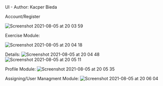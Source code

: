 
UI - Author: Kacper Bieda

Account/Register

![Screenshot 2021-08-05 at 20 03 59](https://user-images.githubusercontent.com/37672365/128399209-c70a355c-d210-440b-9763-553c2e610a28.png)



Exercise Module:

![Screenshot 2021-08-05 at 20 04 18](https://user-images.githubusercontent.com/37672365/128399250-85227373-ad80-43cd-bf70-49c5ebb3f4d6.png)


Details:
![Screenshot 2021-08-05 at 20 04 48](https://user-images.githubusercontent.com/37672365/128399324-c7c971f0-bd8e-490a-9865-0f52d3bedab3.png)
![Screenshot 2021-08-05 at 20 05 11](https://user-images.githubusercontent.com/37672365/128399368-5d931e8d-04fc-4ad1-8678-0ef3e07299c4.png)


Profile Module:
![Screenshot 2021-08-05 at 20 05 35](https://user-images.githubusercontent.com/37672365/128399409-6300bae2-6a92-4700-a39c-455b75c73371.png)

Assigning/User Managment Module:
![Screenshot 2021-08-05 at 20 06 04](https://user-images.githubusercontent.com/37672365/128399471-bd31d3e1-36fd-4dfb-b2d5-e604f9edf282.png)
